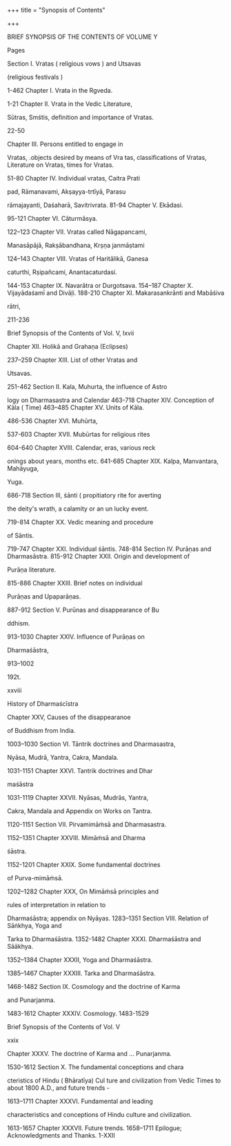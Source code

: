 +++
title = "Synopsis of Contents"

+++

BRIEF SYNOPSIS OF THE CONTENTS OF VOLUME Y 

Pages 

Section I. Vratas ( religious vows ) and Utsavas 

(religious festivals ) 

1-462 Chapter I. Vrata in the Rgveda. 

1-21 Chapter II. Vrata in the Vedic Literature, 

Sūtras, Smśtis, definition and importance of Vratas. 

22-50 

Chapter III. Persons entitled to engage in 

Vratas, .objects desired by means of Vra tas, classifications of Vratas, Literature on Vratas, times for Vratas. 

51-80 Chapter IV. Individual vratas, Caitra Prati 

pad, Rāmanavami, Akṣayya-trtīyā, Parasu 

rāmajayanti, Daśaharā, Savitrivrata. 81-94 Chapter V. Ekādasi. 

95-121 Chapter VI. Cāturmāsya. 

122–123 Chapter VII. Vratas called Nāgapancami, 

Manasāpājā, Rakṣābandhana, Krṣṇa janmāṣtami 

124–143 Chapter VIII. Vratas of Haritālikā, Ganesa 

caturthi, Rṣipañcami, Anantacaturdasi. 

144-153 Chapter IX. Navarātra or Durgotsava. 154–187 Chapter X. Vijayādaśamī and Divāļi. 188-210 Chapter XI. Makarasankrānti and Mabāśiva 

rātri, 

211-236 

Brief Synopsis of the Contents of Vol. V, Ixvii 

Chapter XII. Holikā and Grahaṇa (Eclipses) 

237–259 Chapter XIII. List of other Vratas and 

Utsavas. 

251-462 Section II. Kala, Muhurta, the influence of Astro 

logy on Dharmasastra and Calendar 463-718 Chapter XIV. Conception of Kāla ( Time) 463–485 Chapter XV. Units of Kāla. 

486-536 Chapter XVI. Muhūrta, 

537-603 Chapter XVII. Mubūrtas for religious rites 

604-640 Chapter XVIII. Calendar, eras, various reck 

onings about years, months etc. 641-685 Chapter XIX. Kalpa, Manvantara, Mahāyuga, 

Yuga. 

686-718 Section III, śānti ( propitiatory rite for averting 

the deity's wrath, a calamity or an un lucky event. 

719-814 Chapter XX. Vedic meaning and procedure 

of Sāntis. 

719-747 Chapter XXI. Individual śāntis. 748-814 Section IV. Purāṇas and Dharmasāstra. 815-912 Chapter XXII. Origin and development of 

Purāṇa literature. 

815-886 Chapter XXIII. Brief notes on individual 

Purāṇas and Upaparāṇas. 

887-912 Section V. Purūnas and disappearance of Bu 

ddhism. 

913-1030 Chapter XXIV. Influence of Purāṇas on 

Dharmaśāstra, 

913–1002 

192t. 

xxviii 

History of Dharmaścīstra 

Chapter XXV, Causes of the disappearanoe 

of Buddhism from India. 

1003–1030 Section VI. Tāntrik doctrines and Dharmasastra, 

Nyāsa, Mudrā, Yantra, Cakra, Mandala. 

1031-1151 Chapter XXVI. Tantrik doctrines and Dhar 

maśāstra 

1031-1119 Chapter XXVII. Nyāsas, Mudrās, Yantra, 

Cakra, Mandala and Appendix on Works on Tantra. 

1120-1151 Section VII. Pirvamimāṁsā and Dharmasastra. 

1152–1351 Chapter XXVIII. Mimāṁsā and Dharma 

śāstra. 

1152-1201 Chapter XXIX. Some fundamental doctrines 

of Purva-mimāṁsā. 

1202–1282 Chapter XXX, On Mimāṁsā principles and 

rules of interpretation in relation to 

Dharmaśāstra; appendix on Nyāyas. 1283–1351 Section VIII. Relation of Sāṅkhya, Yoga and 

Tarka to Dharmaśāstra. 1352-1482 Chapter XXXI. Dharmaśāstra and Sāākhya. 

1352–1384 Chapter XXXII, Yoga and Dharmaśāstra. 

1385–1467 Chapter XXXIII. Tarka and Dharmaśāstra. 

1468-1482 Section IX. Cosmology and the doctrine of Karma 

and Punarjanma. 

1483-1612 Chapter XXXIV. Cosmology. 1483-1529 

Brief Synopsis of the Contents of Vol. V 

xxix 

Chapter XXXV. The doctrine of Karma and ... Punarjanma. 

1530-1612 Section X. The fundamental conceptions and chara 

cteristics of Hindu ( Bhāratīya) Cul ture and civilization from Vedic Times to about 1800 A.D., and future trends - 

1613–1711 Chapter XXXVI. Fundamental and leading 

characteristics and conceptions of Hindu culture and civilization. 

1613-1657 Chapter XXXVII. Future trends. 1658–1711 Epilogue; Acknowledgments and Thanks. 1-XXII 
